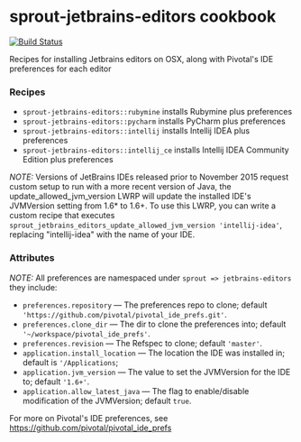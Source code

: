# sprout-jetbrains-editors cookbook

[![Build Status](https://travis-ci.org/pivotal-sprout/sprout-jetbrains-editors.png?branch=master)](https://travis-ci.org/pivotal-sprout/sprout-jetbrains-editors)

Recipes for installing Jetbrains editors on OSX, along with Pivotal's IDE preferences for each editor

### Recipes

* `sprout-jetbrains-editors::rubymine` installs Rubymine plus preferences
* `sprout-jetbrains-editors::pycharm` installs PyCharm plus preferences
* `sprout-jetbrains-editors::intellij` installs Intellij IDEA plus preferences
* `sprout-jetbrains-editors::intellij_ce` installs Intellij IDEA Community Edition plus preferences

*NOTE:*
Versions of JetBrains IDEs released prior to November 2015 request custom
setup to run with a more recent version of Java, the update_allowed_jvm_version
LWRP will update the installed IDE's JVMVersion setting from 1.6* to 1.6+.
To use this LWRP, you can write a custom recipe that executes
`sprout_jetbrains_editors_update_allowed_jvm_version 'intellij-idea'`, replacing
"intellij-idea" with the name of your IDE.

### Attributes

*NOTE:* All preferences are namespaced under `sprout => jetbrains-editors` they include:

* `preferences.repository` &mdash; The preferences repo to clone; default `'https://github.com/pivotal/pivotal_ide_prefs.git'`.
* `preferences.clone_dir` &mdash; The dir to clone the preferences into; default `'~/workspace/pivotal_ide_prefs'`.
* `preferences.revision` &mdash; The Refspec to clone; default `'master'`.
* `application.install_location` &mdash; The location the IDE was installed in; default is `'/Applications`;
* `application.jvm_version` &mdash; The value to set the JVMVersion for the IDE to; default `'1.6+'`.
* `application.allow_latest_java` &mdash; The flag to enable/disable modification of the JVMVersion; default `true`.

For more on Pivotal's IDE preferences, see
https://github.com/pivotal/pivotal_ide_prefs

